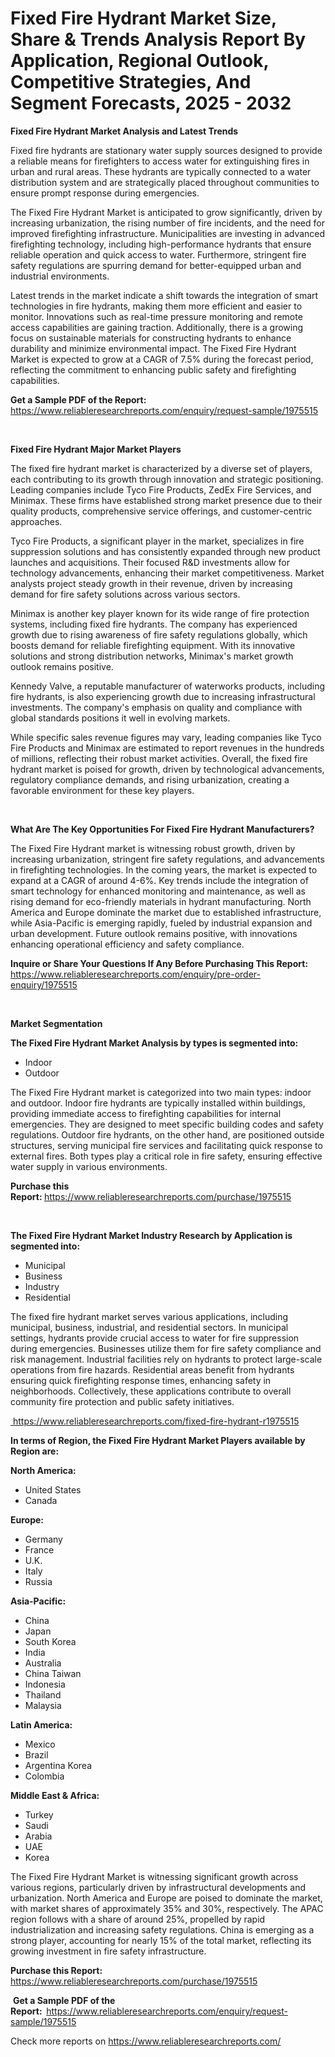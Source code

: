 <p><h1>Fixed Fire Hydrant Market Size, Share & Trends Analysis Report By Application, Regional Outlook, Competitive Strategies, And Segment Forecasts, 2025 - 2032</h1></p><p><strong>Fixed Fire Hydrant Market Analysis and Latest Trends</strong></p>
<p><p>Fixed fire hydrants are stationary water supply sources designed to provide a reliable means for firefighters to access water for extinguishing fires in urban and rural areas. These hydrants are typically connected to a water distribution system and are strategically placed throughout communities to ensure prompt response during emergencies.</p><p>The Fixed Fire Hydrant Market is anticipated to grow significantly, driven by increasing urbanization, the rising number of fire incidents, and the need for improved firefighting infrastructure. Municipalities are investing in advanced firefighting technology, including high-performance hydrants that ensure reliable operation and quick access to water. Furthermore, stringent fire safety regulations are spurring demand for better-equipped urban and industrial environments.</p><p>Latest trends in the market indicate a shift towards the integration of smart technologies in fire hydrants, making them more efficient and easier to monitor. Innovations such as real-time pressure monitoring and remote access capabilities are gaining traction. Additionally, there is a growing focus on sustainable materials for constructing hydrants to enhance durability and minimize environmental impact. The Fixed Fire Hydrant Market is expected to grow at a CAGR of 7.5% during the forecast period, reflecting the commitment to enhancing public safety and firefighting capabilities.</p></p>
<p><strong>Get a Sample PDF of the Report:&nbsp;</strong> <a href="https://www.reliableresearchreports.com/enquiry/request-sample/1975515?utm_campaign=2286&utm_medium=2&utm_source=Github&utm_content=ia&utm_term=01032025&utm_id=fixed-fire-hydrant">https://www.reliableresearchreports.com/enquiry/request-sample/1975515</a></p>
<p>&nbsp;</p>
<p><strong>Fixed Fire Hydrant Major Market Players</strong></p>
<p><p>The fixed fire hydrant market is characterized by a diverse set of players, each contributing to its growth through innovation and strategic positioning. Leading companies include Tyco Fire Products, ZedEx Fire Services, and Minimax. These firms have established strong market presence due to their quality products, comprehensive service offerings, and customer-centric approaches.</p><p>Tyco Fire Products, a significant player in the market, specializes in fire suppression solutions and has consistently expanded through new product launches and acquisitions. Their focused R&D investments allow for technology advancements, enhancing their market competitiveness. Market analysts project steady growth in their revenue, driven by increasing demand for fire safety solutions across various sectors.</p><p>Minimax is another key player known for its wide range of fire protection systems, including fixed fire hydrants. The company has experienced growth due to rising awareness of fire safety regulations globally, which boosts demand for reliable firefighting equipment. With its innovative solutions and strong distribution networks, Minimax's market growth outlook remains positive.</p><p>Kennedy Valve, a reputable manufacturer of waterworks products, including fire hydrants, is also experiencing growth due to increasing infrastructural investments. The company's emphasis on quality and compliance with global standards positions it well in evolving markets.</p><p>While specific sales revenue figures may vary, leading companies like Tyco Fire Products and Minimax are estimated to report revenues in the hundreds of millions, reflecting their robust market activities. Overall, the fixed fire hydrant market is poised for growth, driven by technological advancements, regulatory compliance demands, and rising urbanization, creating a favorable environment for these key players.</p></p>
<p>&nbsp;</p>
<p><strong>What Are The Key Opportunities For Fixed Fire Hydrant Manufacturers?</strong></p>
<p><p>The Fixed Fire Hydrant market is witnessing robust growth, driven by increasing urbanization, stringent fire safety regulations, and advancements in firefighting technologies. In the coming years, the market is expected to expand at a CAGR of around 4-6%. Key trends include the integration of smart technology for enhanced monitoring and maintenance, as well as rising demand for eco-friendly materials in hydrant manufacturing. North America and Europe dominate the market due to established infrastructure, while Asia-Pacific is emerging rapidly, fueled by industrial expansion and urban development. Future outlook remains positive, with innovations enhancing operational efficiency and safety compliance.</p></p>
<p><strong>Inquire or Share Your Questions If Any Before Purchasing This Report:</strong> <a href="https://www.reliableresearchreports.com/enquiry/pre-order-enquiry/1975515?utm_campaign=2286&utm_medium=2&utm_source=Github&utm_content=ia&utm_term=01032025&utm_id=fixed-fire-hydrant">https://www.reliableresearchreports.com/enquiry/pre-order-enquiry/1975515</a></p>
<p>&nbsp;</p>
<p><strong>Market Segmentation</strong></p>
<p><strong>The Fixed Fire Hydrant Market Analysis by types is segmented into:</strong></p>
<p><ul><li>Indoor</li><li>Outdoor</li></ul></p>
<p><p>The Fixed Fire Hydrant market is categorized into two main types: indoor and outdoor. Indoor fire hydrants are typically installed within buildings, providing immediate access to firefighting capabilities for internal emergencies. They are designed to meet specific building codes and safety regulations. Outdoor fire hydrants, on the other hand, are positioned outside structures, serving municipal fire services and facilitating quick response to external fires. Both types play a critical role in fire safety, ensuring effective water supply in various environments.</p></p>
<p><strong>Purchase this Report:&nbsp;</strong><a href="https://www.reliableresearchreports.com/purchase/1975515?utm_campaign=2286&utm_medium=2&utm_source=Github&utm_content=ia&utm_term=01032025&utm_id=fixed-fire-hydrant">https://www.reliableresearchreports.com/purchase/1975515</a></p>
<p>&nbsp;</p>
<p><strong>The Fixed Fire Hydrant Market Industry Research by Application is segmented into:</strong></p>
<p><ul><li>Municipal</li><li>Business</li><li>Industry</li><li>Residential</li></ul></p>
<p><p>The fixed fire hydrant market serves various applications, including municipal, business, industrial, and residential sectors. In municipal settings, hydrants provide crucial access to water for fire suppression during emergencies. Businesses utilize them for fire safety compliance and risk management. Industrial facilities rely on hydrants to protect large-scale operations from fire hazards. Residential areas benefit from hydrants ensuring quick firefighting response times, enhancing safety in neighborhoods. Collectively, these applications contribute to overall community fire protection and public safety initiatives.</p></p>
<p><a href="https://www.reliableresearchreports.com/fixed-fire-hydrant-r1975515?utm_campaign=2286&utm_medium=2&utm_source=Github&utm_content=ia&utm_term=01032025&utm_id=fixed-fire-hydrant">&nbsp;https://www.reliableresearchreports.com/fixed-fire-hydrant-r1975515</a></p>
<p><strong>In terms of Region, the Fixed Fire Hydrant Market Players available by Region are:</strong></p>
<p>
    <p> <strong> North America: </strong>
        <ul>
            <li>United States</li>
            <li>Canada</li>
        </ul>
        </p> 
    <p> <strong> Europe: </strong>
        <ul>
            <li>Germany</li>
            <li>France</li>
            <li>U.K.</li>
            <li>Italy</li>
            <li>Russia</li>
        </ul>
        </p> 
    <p> <strong> Asia-Pacific: </strong>
        <ul>
            <li>China</li>
            <li>Japan</li>
            <li>South Korea</li>
            <li>India</li>
            <li>Australia</li>
            <li>China Taiwan</li>
            <li>Indonesia</li>
            <li>Thailand</li>
            <li>Malaysia</li>
        </ul>
        </p> 
    <p> <strong> Latin America: </strong>
        <ul>
            <li>Mexico</li>
            <li>Brazil</li>
            <li>Argentina Korea</li>
            <li>Colombia</li>
        </ul>
        </p> 
    <p> <strong> Middle East & Africa: </strong>
        <ul>
            <li>Turkey</li>
            <li>Saudi</li>
            <li>Arabia</li>
            <li>UAE</li>
            <li>Korea</li>
        </ul>
    </p>
    </p>
<p><p>The Fixed Fire Hydrant Market is witnessing significant growth across various regions, particularly driven by infrastructural developments and urbanization. North America and Europe are poised to dominate the market, with market shares of approximately 35% and 30%, respectively. The APAC region follows with a share of around 25%, propelled by rapid industrialization and increasing safety regulations. China is emerging as a strong player, accounting for nearly 15% of the total market, reflecting its growing investment in fire safety infrastructure.</p></p>
<p><strong>Purchase this Report: </strong><a href="https://www.reliableresearchreports.com/purchase/1975515?utm_campaign=2286&utm_medium=2&utm_source=Github&utm_content=ia&utm_term=01032025&utm_id=fixed-fire-hydrant">https://www.reliableresearchreports.com/purchase/1975515</a></p>
<p>&nbsp;<strong>Get a Sample PDF of the Report:&nbsp;&nbsp;</strong><a href="https://www.reliableresearchreports.com/enquiry/request-sample/1975515?utm_campaign=2286&utm_medium=2&utm_source=Github&utm_content=ia&utm_term=01032025&utm_id=fixed-fire-hydrant">https://www.reliableresearchreports.com/enquiry/request-sample/1975515</a></p>
<p><strong></strong></p>
<p>Check more reports on <a href="https://www.reliableresearchreports.com/?utm_campaign=2286&utm_medium=2&utm_source=Github&utm_content=ia&utm_term=01032025&utm_id=fixed-fire-hydrant">https://www.reliableresearchreports.com/</a></p>